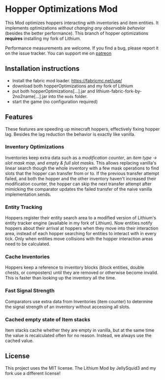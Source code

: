 # Hopper Optimizations Mod
This Mod optimizes hoppers interacting with inventories and item entities. It implements optimizations _without changing
 any observable behavior_ (besides the better performance).
 This branch of hopper optimizations **requires** installing my fork of Lithium.
 
 Performance measurements are welcome. If you find a bug, please report it on the issue tracker.
 You can support me on [patreon](https://www.patreon.com/2No2Name)

## Installation instructions
- Install the fabric mod loader. https://fabricmc.net/use/
- download both hopperOptimizations and my fork of Lithium
- put both hopperOptimizations[...].jar and lithium-fabric-fork-by-2no2name[...].jar into the `mods` folder.
- start the game (no configuration required)

## Features 
These features are speeding up minecraft hoppers, effectively fixing hopper lag. Besides the lag reduction the 
behavior is exactly like vanilla.
### Inventory Optimizations
Inventories keep extra data such as a _modification counter_, an _item type -> slot mask map_, and _empty & full slot masks_.
This allows replacing vanilla's linear search though the whole inventory with a few mask operations to find slots that
the hopper can transfer from or to. If the previous transfer attempt failed, and both the hopper and the other
inventory haven't increased their modification counter, the hopper can skip the next transfer attempt after mimicking
the comparator updates the failed transfer of the naive vanilla implementation sends.
### Entity Tracking
Hoppers register their entity search area to a modified version of Lithium's entity tracker engine (available in my
fork of Lithium).
Now entities notify hoppers about their arrival at hoppers when they move into their interaction area, instead of each
hopper searching for entities to interact with in every tick.
Only when entities move collisions with the hopper interaction areas need to be calculated.
### Cache Inventories
Hoppers keep a reference to inventory blocks (block entities, double chests, or composters) until they are removed or
otherwise become invalid. This is faster than looking up the inventory all the time.
### Fast Signal Strength
Comparators use extra data from Inventories (item counter) to determine the signal strength of an inventory without
accessing all slots.
### Cached empty state of Item stacks
Item stacks cache whether they are empty in vanilla, but at the same time the value is recalculated often for no reason.
Instead, we always use the cached value.

## License

This project uses the MIT license.
The Lithium Mod by JellySquid3 and my fork use a different license!

